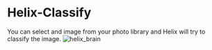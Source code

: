 # Helix-Classify
You can select and image from your photo library and Helix will try to classify the image.
![helix_brain](https://user-images.githubusercontent.com/29666179/48917894-25e30300-ee57-11e8-8772-bd000a2d5e8d.png)
